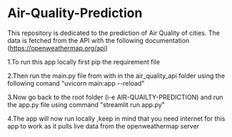 # Air-Quality-Prediction
This repository is dedicated to the prediction of Air Quality of cities. The data is fetched from the API with the following documentation (https://openweathermap.org/api)

1.To run this app locally first pip the requirement file

2.Then run the main.py file from with in the air_quality_api folder using the following comand "uvicorn main:app --reload"

3.Now go back to the root folder (i-e AIR-QUAILTY-PREDICTION) and run the app.py file using command "streamlit run app.py"

4.The app will now run locally ,keep in mind that you need internet for this app to work as it pulls live data from the openweathermap server
